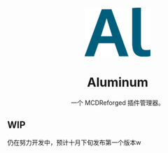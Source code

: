 <p align="center">
    <img src="Al.png" alt="MCDR logo" width="150">
</p>

<h1 align="center">Aluminum</h1>

<p align="center">
    一个 MCDReforged 插件管理器。
</p>

<!-- <p align="center">
    <a href="https://mcdreforged.readthedocs.io/en/latest/">Document</a>
    ·
    <a href="https://github.com/MCDReforged/PluginCatalogue">Plugins</a>
    ·
    <a href="#faq">FAQ</a>
    ·
    <a href="#contact">Contact</a>
</p> -->

## WIP
仍在努力开发中，预计十月下旬发布第一个版本w
